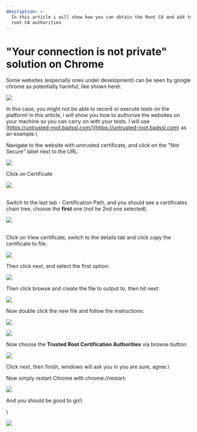 ```yaml
---
description: >-
  In this article i will show how you can obtain the Root CA and add to trusted
  root CA authorities
---
```


# "Your connection is not private" solution on Chrome

Some websites (especially ones under development) can be seen by google chrome as potentially harmful, like shown here\


![](https://downloads.intercomcdn.com/i/o/203177082/a16feca836bbb03747a4100d/image.png)

In this case, you might not be able to record or execute tests on the platform! in this article, i will show you how to authorize the websites on your machine so you can carry on with your tests. I will use [https://untrusted-root.badssl.com/](https://untrusted-root.badssl.com) as an example.\


Navigate to the website with untrusted certificate, and click on the "Not Secure" label next to the URL:

![](https://downloads.intercomcdn.com/i/o/203178433/61ca2c399cd521c9ef020ddd/image.png)

Click on Certificate

![](https://downloads.intercomcdn.com/i/o/203179803/3a65d4349b2a087e9ab5f3ca/image.png)

\
Switch to the last tab - Certification Path, and you should see a certificates chain tree, choose the **first** one (not he 2nd one selected).

![](https://downloads.intercomcdn.com/i/o/203180359/ec008e09b5fb783d0f551f26/image.png)

\
Click on View certificate, switch to the details tab and click copy the certificate to file.

![](https://downloads.intercomcdn.com/i/o/203181972/54577a17401e48e83f517df3/image.png)

Then click next, and select the first option:

![](https://downloads.intercomcdn.com/i/o/203184136/470e2db9def53f3ea62b3321/image.png)

Then click browse and create the file to output to, then hit next:

![](https://downloads.intercomcdn.com/i/o/203184818/300070d14a27bc98d264063a/image.png)

Now double click the new file and follow the instructions:

![](https://downloads.intercomcdn.com/i/o/203189090/5e47296afb3f12169b94eb0c/image.png)

![](https://downloads.intercomcdn.com/i/o/203189183/08bb304891d66a35cf23c23b/image.png)

Now choose the **Trusted Root Certification Authorities** via browse button:

![](https://downloads.intercomcdn.com/i/o/203192292/bf884c2c99e43152f379e374/image.png)

Click next, then finish, windows will ask you in you are sure, agree.\


Now simply restart Chrome with chrome://restart:

![](https://downloads.intercomcdn.com/i/o/203190290/107cc61be283fedd80edc31c/image.png)

And you should be good to go!\


\


![](https://downloads.intercomcdn.com/i/o/203193547/1566ecddb76c45394a2292fd/image.png)
